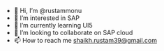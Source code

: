 - 👋 Hi, I’m @rustammonu
- 👀 I’m interested in SAP
- 🌱 I’m currently learning UI5
- 💞️ I’m looking to collaborate on SAP cloud
- 📫 How to reach me shaikh.rustam39@gmail.com

<!---
rustammonu/rustammonu is a ✨ special ✨ repository because its `README.md` (this file) appears on your GitHub profile.
You can click the Preview link to take a look at your changes.
--->
